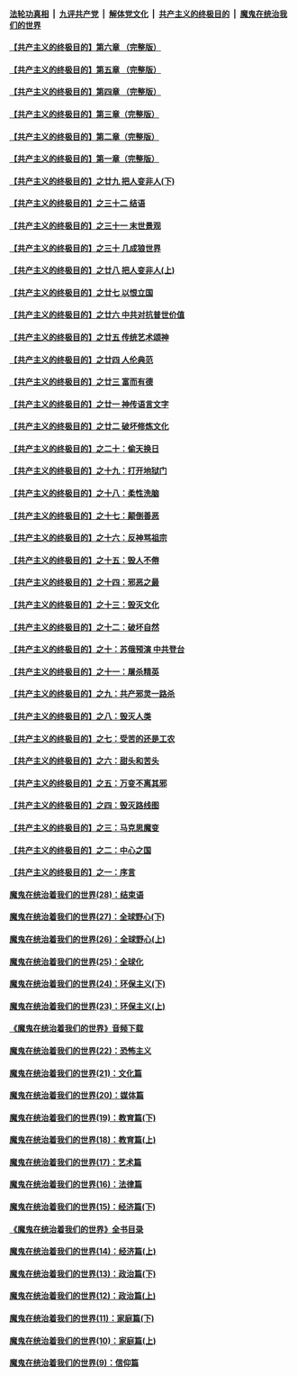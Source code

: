 

####  [法轮功真相](../../../../basic/blob/master/README.md?t=06190302) &nbsp;|&nbsp; [九评共产党](../../../../9ping.md/blob/master/README.md?t=06190302) &nbsp;|&nbsp; [解体党文化](../../../../jtdwh.md/blob/master/README.md?t=06190302)  &nbsp;|&nbsp; [共产主义的终极目的](../../../../gczydzjmd.md/blob/master/README.md?t=06190302) &nbsp;|&nbsp; [魔鬼在统治我们的世界](../../../../mgztzwmdsj.md/blob/master/README.md?t=06190302) 

#### [【共产主义的终极目的】第六章 （完整版）](../pages/nsc422/n11428913.md?t=06190302) 

#### [【共产主义的终极目的】第五章 （完整版）](../pages/nsc422/n11428912.md?t=06190302) 

#### [【共产主义的终极目的】第四章 （完整版）](../pages/nsc422/n11428907.md?t=06190302) 

#### [【共产主义的终极目的】第三章（完整版）](../pages/nsc422/n11428848.md?t=06190302) 

#### [【共产主义的终极目的】第二章（完整版）](../pages/nsc422/n11428831.md?t=06190302) 

#### [【共产主义的终极目的】第一章（完整版）](../pages/nsc422/n11417651.md?t=06190302) 

#### [【共产主义的终极目的】之廿九 把人变非人(下)](../pages/nsc422/n11344140.md?t=06190302) 

#### [【共产主义的终极目的】之三十二 结语](../pages/nsc422/n11360535.md?t=06190302) 

#### [【共产主义的终极目的】之三十一 末世景观](../pages/nsc422/n11351129.md?t=06190302) 

#### [【共产主义的终极目的】之三十 几成狼世界](../pages/nsc422/n11348280.md?t=06190302) 

#### [【共产主义的终极目的】之廿八 把人变非人(上)](../pages/nsc422/n11340492.md?t=06190302) 

#### [【共产主义的终极目的】之廿七 以恨立国](../pages/nsc422/n11336944.md?t=06190302) 

#### [【共产主义的终极目的】之廿六 中共对抗普世价值](../pages/nsc422/n11324785.md?t=06190302) 

#### [【共产主义的终极目的】之廿五 传统艺术颂神](../pages/nsc422/n11296396.md?t=06190302) 

#### [【共产主义的终极目的】之廿四 人伦典范](../pages/nsc422/n11296397.md?t=06190302) 

#### [【共产主义的终极目的】之廿三 富而有德](../pages/nsc422/n11283598.md?t=06190302) 

#### [【共产主义的终极目的】之廿一 神传语言文字](../pages/nsc422/n11263265.md?t=06190302) 

#### [【共产主义的终极目的】之廿二 破坏修炼文化](../pages/nsc422/n11245728.md?t=06190302) 

#### [【共产主义的终极目的】之二十：偷天换日](../pages/nsc422/n11238846.md?t=06190302) 

#### [【共产主义的终极目的】之十九：打开地狱门](../pages/nsc422/n11206376.md?t=06190302) 

#### [【共产主义的终极目的】之十八：柔性洗脑](../pages/nsc422/n11199994.md?t=06190302) 

#### [【共产主义的终极目的】之十七：颠倒善恶](../pages/nsc422/n11179782.md?t=06190302) 

#### [【共产主义的终极目的】之十六：反神骂祖宗](../pages/nsc422/n11166798.md?t=06190302) 

#### [【共产主义的终极目的】之十五：毁人不倦](../pages/nsc422/n11166792.md?t=06190302) 

#### [【共产主义的终极目的】之十四：邪恶之最](../pages/nsc422/n11150249.md?t=06190302) 

#### [【共产主义的终极目的】之十三：毁灭文化](../pages/nsc422/n11135227.md?t=06190302) 

#### [【共产主义的终极目的】之十二：破坏自然](../pages/nsc422/n11135214.md?t=06190302) 

#### [【共产主义的终极目的】之十：苏俄预演 中共登台](../pages/nsc422/n11118424.md?t=06190302) 

#### [【共产主义的终极目的】之十一：屠杀精英](../pages/nsc422/n11118442.md?t=06190302) 

#### [【共产主义的终极目的】之九：共产邪灵一路杀](../pages/nsc422/n11114139.md?t=06190302) 

#### [【共产主义的终极目的】之八：毁灭人类](../pages/nsc422/n11108503.md?t=06190302) 

#### [【共产主义的终极目的】之七：受苦的还是工农](../pages/nsc422/n11101809.md?t=06190302) 

#### [【共产主义的终极目的】之六：甜头和苦头](../pages/nsc422/n11096971.md?t=06190302) 

#### [【共产主义的终极目的】之五：万变不离其邪](../pages/nsc422/n11091285.md?t=06190302) 

#### [【共产主义的终极目的】之四：毁灭路线图](../pages/nsc422/n11086284.md?t=06190302) 

#### [【共产主义的终极目的】之三：马克思魔变](../pages/nsc422/n11061941.md?t=06190302) 

#### [【共产主义的终极目的】之二：中心之国](../pages/nsc422/n11047728.md?t=06190302) 

#### [【共产主义的终极目的】之一：序言](../pages/nsc422/n11086077.md?t=06190302) 

#### [魔鬼在统治着我们的世界(28)：结束语](../pages/nsc422/n10936246.md?t=06190302) 

#### [魔鬼在统治着我们的世界(27)：全球野心(下)](../pages/nsc422/n10928319.md?t=06190302) 

#### [魔鬼在统治着我们的世界(26)：全球野心(上)](../pages/nsc422/n10900318.md?t=06190302) 

#### [魔鬼在统治着我们的世界(25)：全球化](../pages/nsc422/n10788205.md?t=06190302) 

#### [魔鬼在统治着我们的世界(24)：环保主义(下)](../pages/nsc422/n10695307.md?t=06190302) 

#### [魔鬼在统治着我们的世界(23)：环保主义(上)](../pages/nsc422/n10688613.md?t=06190302) 

#### [《魔鬼在统治着我们的世界》音频下载](../pages/nsc422/n10635553.md?t=06190302) 

#### [魔鬼在统治着我们的世界(22)：恐怖主义](../pages/nsc422/n10614727.md?t=06190302) 

#### [魔鬼在统治着我们的世界(21)：文化篇](../pages/nsc422/n10597706.md?t=06190302) 

#### [魔鬼在统治着我们的世界(20)：媒体篇](../pages/nsc422/n10586579.md?t=06190302) 

#### [魔鬼在统治着我们的世界(19)：教育篇(下)](../pages/nsc422/n10564808.md?t=06190302) 

#### [魔鬼在统治着我们的世界(18)：教育篇(上)](../pages/nsc422/n10526970.md?t=06190302) 

#### [魔鬼在统治着我们的世界(17)：艺术篇](../pages/nsc422/n10499093.md?t=06190302) 

#### [魔鬼在统治着我们的世界(16)：法律篇](../pages/nsc422/n10485969.md?t=06190302) 

#### [魔鬼在统治着我们的世界(15)：经济篇(下)](../pages/nsc422/n10469975.md?t=06190302) 

#### [《魔鬼在统治着我们的世界》全书目录](../pages/nsc422/n10464261.md?t=06190302) 

#### [魔鬼在统治着我们的世界(14)：经济篇(上)](../pages/nsc422/n10457370.md?t=06190302) 

#### [魔鬼在统治着我们的世界(13)：政治篇(下)](../pages/nsc422/n10448270.md?t=06190302) 

#### [魔鬼在统治着我们的世界(12)：政治篇(上)](../pages/nsc422/n10444576.md?t=06190302) 

#### [魔鬼在统治着我们的世界(11)：家庭篇(下)](../pages/nsc422/n10440961.md?t=06190302) 

#### [魔鬼在统治着我们的世界(10)：家庭篇(上)](../pages/nsc422/n10435448.md?t=06190302) 

#### [魔鬼在统治着我们的世界(9)：信仰篇](../pages/nsc422/n10432159.md?t=06190302) 

